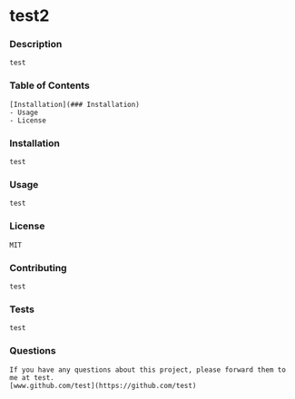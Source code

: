 # test2
### Description
    test
### Table of Contents
    [Installation](### Installation)
    - Usage
    - License
### Installation
    test
### Usage
    test
### License
    MIT
### Contributing
    test
### Tests
    test
### Questions
    If you have any questions about this project, please forward them to me at test.
    [www.github.com/test](https://github.com/test)
  